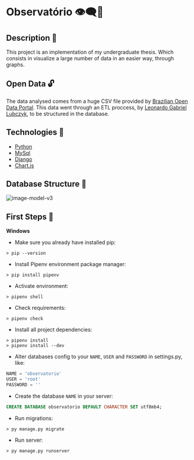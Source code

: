# Observatório 👁‍🗨🎲

## Description 📜

This project is an implementation of my undergraduate thesis.
Which consists in visualize a large number of data in an easier way, through graphs.

## Open Data 🔓

The data analysed comes from a huge CSV file provided by [Brazilian Open Data Portal](www.dados.gov.br). This data went through an ETL proccess, by [Leonardo Gabriel Lubczyk](github.com/kyrosx/observatorio_etl), to be structured in the database.

## Technologies 🧰

  - [Python](docs.python.org/3/)
  - [MySql](dev.mysql.com/doc/)
  - [Django](docs.djangoproject.com/en/3.0/)
  - [Chart.js](chartjs.org/docs/latest/)

## Database Structure 🧱
![image-model-v3](https://user-images.githubusercontent.com/29782248/85910730-02ccc200-b7f7-11ea-8a28-ffb7ef7a51d4.png)

## First Steps 🧭

**Windows**

- Make sure you already have installed pip:
``` shell
> pip --version
```

- Install Pipenv environment package manager:
``` shell
> pip install pipenv
```

- Activate environment:
``` shell
> pipenv shell
```

- Check requirements:
``` shell
> pipenv check
```

- Install all project dependencies:
``` shell
> pipenv install
> pipenv install --dev
```

- Alter databases config to your `NAME`, `USER` and `PASSWORD` in settings.py, like:
``` python
NAME = 'observatorio'
USER = 'root'
PASSWORD = ''
```

- Create the database `NAME` in your server:
``` sql
CREATE DATABASE observatorio DEFAULT CHARACTER SET utf8mb4;
```

- Run migrations:
``` shell
> py manage.py migrate
```

- Run server:
``` shell
> py manage.py runserver
```
